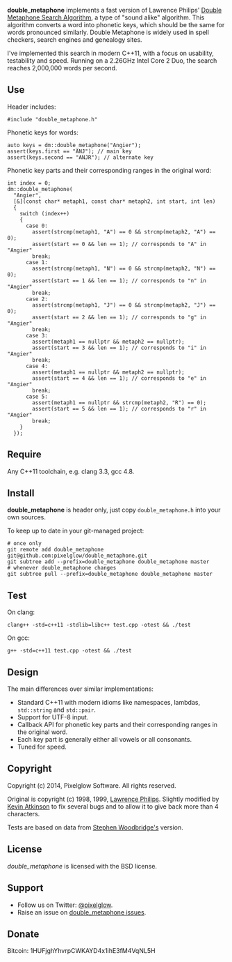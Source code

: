 **double_metaphone** implements a fast version of Lawrence Philips' [Double Metaphone Search Algorithm](http://www.drdobbs.com/the-double-metaphone-search-algorithm/184401251?pgno=2), a type of "sound alike" algorithm. This algorithm converts a word into phonetic keys, which should be the same for words pronounced similarly. Double Metaphone is widely used in spell checkers, search engines and genealogy sites.

I've implemented this search in modern C++11, with a focus on usability, testability and speed. Running on a 2.26GHz Intel Core 2 Duo, the search reaches 2,000,000 words per second.

Use
---

Header includes:

    #include "double_metaphone.h"

Phonetic keys for words:

    auto keys = dm::double_metaphone("Angier");
    assert(keys.first == "ANJ"); // main key
    assert(keys.second == "ANJR"); // alternate key

Phonetic key parts and their corresponding ranges in the original word:

    int index = 0;
    dm::double_metaphone(
      "Angier",
      [&](const char* metaph1, const char* metaph2, int start, int len)
      {
        switch (index++)
        {
          case 0:
            assert(strcmp(metaph1, "A") == 0 && strcmp(metaph2, "A") == 0);
            assert(start == 0 && len == 1); // corresponds to "A" in "Angier"
            break;
          case 1:
            assert(strcmp(metaph1, "N") == 0 && strcmp(metaph2, "N") == 0);
            assert(start == 1 && len == 1); // corresponds to "n" in "Angier"
            break;
          case 2:
            assert(strcmp(metaph1, "J") == 0 && strcmp(metaph2, "J") == 0);
            assert(start == 2 && len == 1); // corresponds to "g" in "Angier"
            break;
          case 3:
            assert(metaph1 == nullptr && metaph2 == nullptr);
            assert(start == 3 && len == 1); // corresponds to "i" in "Angier"
            break;
          case 4:
            assert(metaph1 == nullptr && metaph2 == nullptr);
            assert(start == 4 && len == 1); // corresponds to "e" in "Angier"
            break;
          case 5:
            assert(metaph1 == nullptr && strcmp(metaph2, "R") == 0);
            assert(start == 5 && len == 1); // corresponds to "r" in "Angier"
            break;
        }
      });

Require
-------

Any C++11 toolchain, e.g. clang 3.3, gcc 4.8.

Install
-------

**double_metaphone** is header only, just copy `double_metaphone.h` into your own sources.

To keep up to date in your git-managed project:

    # once only
    git remote add double_metaphone git@github.com:pixelglow/double_metaphone.git
    git subtree add --prefix=double_metaphone double_metaphone master
    # whenever double_metaphone changes
    git subtree pull --prefix=double_metaphone double_metaphone master

Test
----

On clang:

    clang++ -std=c++11 -stdlib=libc++ test.cpp -otest && ./test

On gcc:

    g++ -std=c++11 test.cpp -otest && ./test

Design
------

The main differences over similar implementations:

* Standard C++11 with modern idioms like namespaces, lambdas, `std::string` and `std::pair`.
* Support for UTF-8 input.
* Callback API for phonetic key parts and their corresponding ranges in the original word.
* Each key part is generally either all vowels or all consonants.
* Tuned for speed.

Copyright
---------

Copyright (c) 2014, Pixelglow Software. All rights reserved.

Original is copyright (c) 1998, 1999, [Lawrence Philips](http://www.drdobbs.com/the-double-metaphone-search-algorithm/184401251?pgno=2). Slightly modified by [Kevin Atkinson](http://aspell.net/metaphone/dmetaph.cpp) to fix several bugs and to allow it to give back more than 4 characters.

Tests are based on data from [Stephen Woodbridge's](http://swoodbridge.com/DoubleMetaPhone/surnames.txt) version.

License
-------

*double_metaphone* is licensed with the BSD license.

Support
-------

* Follow us on Twitter: [@pixelglow](http://twitter.com/pixelglow).
* Raise an issue on [double_metaphone issues](https://github.com/pixelglow/double_metaphone/issues).

Donate
------

Bitcoin: 1HUFjghYhvrpCWKAYD4x1ihE3fM4VqNL5H

